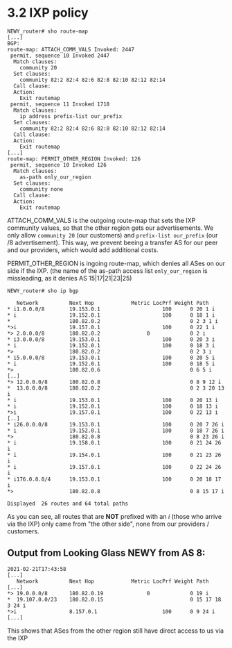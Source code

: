 # 3.2 IXP policy

``` console
NEWY_router# sho route-map
[...]
BGP:
route-map: ATTACH_COMM_VALS Invoked: 2447
 permit, sequence 10 Invoked 2447
  Match clauses:
    community 20
  Set clauses:
    community 82:2 82:4 82:6 82:8 82:10 82:12 82:14
  Call clause:
  Action:
    Exit routemap
 permit, sequence 11 Invoked 1718
  Match clauses:
    ip address prefix-list our_prefix
  Set clauses:
    community 82:2 82:4 82:6 82:8 82:10 82:12 82:14
  Call clause:
  Action:
    Exit routemap
[...]
route-map: PERMIT_OTHER_REGION Invoked: 126
 permit, sequence 10 Invoked 126
  Match clauses:
    as-path only_our_region
  Set clauses:
    community none
  Call clause:
  Action:
    Exit routemap
```
ATTACH_COMM_VALS is the outgoing route-map that sets the IXP community values, so that the other region gets our advertisements. We only allow `community 20` (our customers) and `prefix-list our_prefix` (our /8 advertisement).
This way, we prevent beeing a transfer AS for our peer and our providers, which would add additional costs.

PERMIT_OTHER_REGION is ingoing route-map, which denies all ASes on our side if the IXP. (the name of the as-path access list `only_our_region` is missleading, as it denies AS 15|17|21|23|25)

``` console
NEWY_router# sho ip bgp

   Network          Next Hop            Metric LocPrf Weight Path
* i1.0.0.0/8        19.153.0.1                    100      0 20 1 i
* i                 19.152.0.1                    100      0 18 1 i
*                   180.82.0.2                             0 2 3 1 i
*>i                 19.157.0.1                    100      0 22 1 i
*> 2.0.0.0/8        180.82.0.2               0             0 2 i
* i3.0.0.0/8        19.153.0.1                    100      0 20 3 i
* i                 19.152.0.1                    100      0 18 3 i
*>                  180.82.0.2                             0 2 3 i
* i5.0.0.0/8        19.153.0.1                    100      0 20 5 i
* i                 19.152.0.1                    100      0 18 5 i
*>                  180.82.0.6                             0 6 5 i
[..]
*> 12.0.0.0/8       180.82.0.8                             0 8 9 12 i
*  13.0.0.0/8       180.82.0.2                             0 2 3 20 13 i
* i                 19.153.0.1                    100      0 20 13 i
* i                 19.152.0.1                    100      0 18 13 i
*>i                 19.157.0.1                    100      0 22 13 i
[..]
* i26.0.0.0/8       19.153.0.1                    100      0 20 7 26 i
* i                 19.152.0.1                    100      0 18 7 26 i
*>                  180.82.0.8                             0 8 23 26 i
* i                 19.158.0.1                    100      0 21 24 26 i
* i                 19.154.0.1                    100      0 21 23 26 i
* i                 19.157.0.1                    100      0 22 24 26 i
* i176.0.0.0/4      19.153.0.1                    100      0 20 18 17 i
*>                  180.82.0.8                             0 8 15 17 i

Displayed  26 routes and 64 total paths
```

As you can see, all routes that are **NOT** prefixed with an *i* (those who arrive via the IXP) only came from "the other side", none from our providers / customers.


## Output from Looking Glass NEWY from AS 8:
``` console
2021-02-21T17:43:58
[...]
   Network          Next Hop            Metric LocPrf Weight Path
[...]
*> 19.0.0.0/8       180.82.0.19              0             0 19 i
*  19.107.0.0/23    180.82.0.15                            0 15 17 18 3 24 i
*>i                 8.157.0.1                     100      0 9 24 i
[...]
```

This shows that ASes from the other region still have direct access to us via the IXP